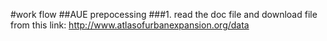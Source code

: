 #work flow
##AUE prepocessing
###1. read the doc file and download file from this link: http://www.atlasofurbanexpansion.org/data

